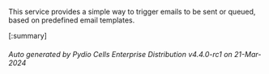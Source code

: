 






This service provides a simple way to trigger emails to be sent or queued, based on predefined email templates.

[:summary]

###### Auto generated by Pydio Cells Enterprise Distribution v4.4.0-rc1 on 21-Mar-2024
